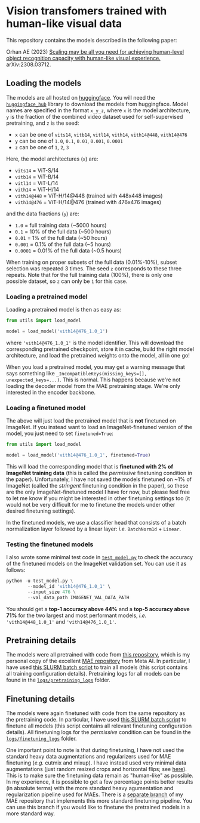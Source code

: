 # Vision transfomers trained with human-like visual data

This repository contains the models described in the following paper:

Orhan AE (2023) [Scaling may be all you need for achieving human-level object recognition capacity with human-like visual experience.](https://arxiv.org/abs/2308.03712) arXiv:2308.03712.

## Loading the models
The models are all hosted on [huggingface](https://huggingface.co/eminorhan/humanlike-vits). You will need the [`huggingface_hub`](https://huggingface.co/docs/huggingface_hub/quick-start) library to download the models from huggingface. Model names are specified in the format `x_y_z`, where `x` is the model architecture, `y` is the fraction of the combined video dataset used for self-supervised pretraining, and `z` is the seed:

* `x` can be one of `vits14`, `vitb14`, `vitl14`, `vith14`, `vith14@448`, `vith14@476`
* `y` can be one of `1.0`, `0.1`, `0.01`, `0.001`, `0.0001`
* `z` can be one of `1`, `2`, `3` 

Here, the model architectures (`x`) are:
* `vits14` = ViT-S/14 
* `vitb14` = ViT-B/14
* `vitl14` = ViT-L/14
* `vith14` = ViT-H/14
* `vith14@448` = ViT-H/14@448 (trained with 448x448 images)
* `vith14@476` = ViT-H/14@476 (trained with 476x476 images)

and the data fractions (`y`) are:
* `1.0` = full training data (~5000 hours) 
* `0.1` = 10% of the full data (~500 hours)
* `0.01` = 1% of the full data (~50 hours)
* `0.001` = 0.1% of the full data (~5 hours)
* `0.0001` = 0.01% of the full data (~0.5 hours)

When training on proper subsets of the full data (0.01%-10%), subset selection was repeated 3 times. The seed `z` corresponds to these three repeats. Note that for the full training data (100%), there is only one possible dataset, so `z` can only be `1` for this case. 

### Loading a pretrained model
Loading a pretrained model is then as easy as:
```python
from utils import load_model

model = load_model('vith14@476_1.0_1')
```
where `'vith14@476_1.0_1'` is the model identifier. This will download the corresponding pretrained checkpoint, store it in cache, build the right model architecture, and load the pretrained weights onto the model, all in one go! 

When you load a pretrained model, you may get a warning message that says something like `_IncompatibleKeys(missing_keys=[], unexpected_keys=...)`. This is normal. This happens because we're not loading the decoder model from the MAE pretraining stage. We're only interested in the encoder backbone.

### Loading a finetuned model
The above will just load the pretrained model that is **not** finetuned on ImageNet. If you instead want to load an ImageNet-finetuned version of the model, you just need to set `finetuned=True`:
```python
from utils import load_model

model = load_model('vith14@476_1.0_1', finetuned=True)
```
This will load the corresponding model that is **finetuned with 2% of ImageNet training data** (this is called the *permissive* finetuning condition in the paper). Unfortunately, I have not saved the models finetuned on ~1% of ImageNet (called the *stringent* finetuning condition in the paper), so these are the only ImageNet-finetuned model I have for now, but please feel free to let me know if you might be interested in other finetuning settings too (it would not be very difficult for me to finetune the models under other desired finetuning settings).

In the finetuned models, we use a classifier head that consists of a batch normalization layer followed by a linear layer: *i.e.* `BatchNorm1d` + `Linear`.

### Testing the finetuned models
I also wrote some minimal test code in [`test_model.py`](https://github.com/eminorhan/humanlike-vits/blob/master/test_model.py) to check the accuracy of the finetuned models on the ImageNet validation set. You can use it as follows:
```python
python -u test_model.py \
        --model_id 'vith14@476_1.0_1' \
        --input_size 476 \
        --val_data_path IMAGENET_VAL_DATA_PATH
```
You should get a **top-1 accuracy above 44%** and a **top-5 accuracy above 71%** for the two largest and most performant models, *i.e.* `'vith14@448_1.0_1'` and `'vith14@476_1.0_1'`.

## Pretraining details
The models were all pretrained with code from [this repository](https://github.com/eminorhan/mae), which is my personal copy of the excellent [MAE repository](https://github.com/facebookresearch/mae) from Meta AI. In particular, I have used [this SLURM batch script](https://github.com/eminorhan/mae/blob/master/train_mae_sayavakepicutego4d.sh) to train all models (this script contains all training configuration details). Pretraining logs for all models can be found in the [`logs/pretraining_logs`](https://github.com/eminorhan/humanlike-vits/tree/master/logs/pretraining_logs) folder.

## Finetuning details
The models were again finetuned with code from the same repository as the pretraining code. In particular, I have used [this SLURM batch script](https://github.com/eminorhan/mae/blob/master/eval_scripts/eval_finetune_imagenet.sh) to finetune all models (this script contains all relevant finetuning configuration details). All finetuning logs for the *permissive* condition can be found in the [`logs/finetuning_logs`](https://github.com/eminorhan/humanlike-vits/tree/master/logs/finetuning_logs) folder.

One important point to note is that during finetuning, I have not used the standard heavy data augmentations and regularizers used for MAE finetuning (*e.g.* cutmix and mixup). I have instead used very minimal data augmentations (just random resized crops and horizontal flips; see [here](https://github.com/eminorhan/mae/blob/63048899a4ac223d2db3bce0db7f5299193cebfd/eval_finetune.py#L72)). This is to make sure the finetuning data remain as "human-like" as possible. In my experience, it is possible to get a few percentage points better results (in absolute terms) with the more standard heavy agumentation and regularization pipeline used for MAEs. There is a [separate branch](https://github.com/eminorhan/mae/tree/regularized) of my MAE repository that implements this more standard finetuning pipeline. You can use this branch if you would like to finetune the pretrained models in a more standard way.  